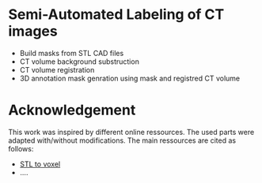 # Semi-Automated Labeling of CT images
*  Build masks from STL CAD files
*  CT volume background substruction
*  CT volume registration
*  3D annotation mask genration using mask and registred CT volume

# Acknowledgement

This work was inspired by different online ressources. The used parts were adapted with/without modifications. The main ressources are cited as follows:
*  [STL to voxel](https://github.com/cpederkoff/stl-to-voxel)
* ....
